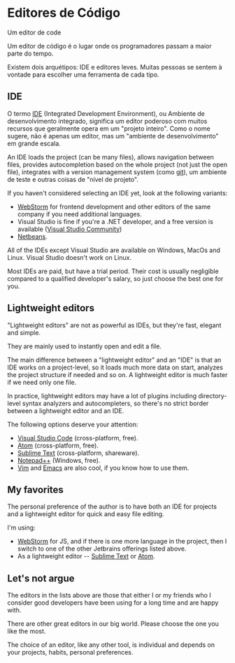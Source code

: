 # Editores de Código

Um editor de code

Um editor de código é o lugar onde os programadores passam a maior parte do tempo.

Existem dois arquétipos: IDE e editores leves. Muitas pessoas se sentem à vontade para escolher uma ferramenta de cada tipo.

## IDE

O termo [IDE](https://en.wikipedia.org/wiki/Integrated_development_environment) (Integrated Development Environment), ou Ambiente de desenvolvimento integrado, significa um editor poderoso com muitos recursos que geralmente opera em um "projeto inteiro". Como o nome sugere, não é apenas um editor, mas um "ambiente de desenvolvimento" em grande escala.

An IDE loads the project (can be many files), allows navigation between files, provides autocompletion based on the whole project (not just the open file), integrates with a version management system (como [git](https://git-scm.com/)), um ambiente de teste e outras coisas de "nível de projeto".

If you haven't considered selecting an IDE yet, look at the following variants:

- [WebStorm](http://www.jetbrains.com/webstorm/) for frontend development and other editors of the same company if you need additional languages.
- Visual Studio is fine if you're a .NET developer, and a free version is available ([Visual Studio Community](https://www.visualstudio.com/vs/community/))
- [Netbeans](http://netbeans.org/).

All of the IDEs except Visual Studio are available on Windows, MacOs and Linux. Visual Studio doesn't work on Linux.

Most IDEs are paid, but have a trial period. Their cost is usually negligible compared to a qualified developer's salary, so just choose the best one for you.

## Lightweight editors

"Lightweight editors" are not as powerful as IDEs, but they're fast, elegant and simple.

They are mainly used to instantly open and edit a file.

The main difference between a "lightweight editor" and an "IDE" is that an IDE works on a project-level, so it loads much more data on start, analyzes the project structure if needed and so on. A lightweight editor is much faster if we need only one file.

In practice, lightweight editors may have a lot of plugins including directory-level syntax analyzers and autocompleters, so there's no strict border between a lightweight editor and an IDE.

The following options deserve your attention:

- [Visual Studio Code](https://code.visualstudio.com/) (cross-platform, free).
- [Atom](https://atom.io/) (cross-platform, free).
- [Sublime Text](http://www.sublimetext.com) (cross-platform, shareware).
- [Notepad++](https://notepad-plus-plus.org/) (Windows, free).
- [Vim](http://www.vim.org/) and [Emacs](https://www.gnu.org/software/emacs/) are also cool, if you know how to use them.

## My favorites

The personal preference of the author is to have both an IDE for projects and a lightweight editor for quick and easy file editing.

I'm using:

- [WebStorm](http://www.jetbrains.com/webstorm/) for JS, and if there is one more language in the project, then I switch to one of the other Jetbrains offerings listed above.
- As a lightweight editor -- [Sublime Text](http://www.sublimetext.com) or [Atom](https://atom.io/).

## Let's not argue

The editors in the lists above are those that either I or my friends who I consider good developers have been using for a long time and are happy with.

There are other great editors in our big world. Please choose the one you like the most.

The choice of an editor, like any other tool, is individual and depends on your projects, habits, personal preferences.
